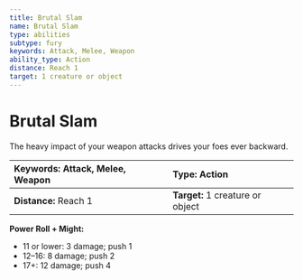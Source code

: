 ```yaml
---
title: Brutal Slam
name: Brutal Slam
type: abilities
subtype: fury
keywords: Attack, Melee, Weapon
ability_type: Action
distance: Reach 1
target: 1 creature or object
---
```


# Brutal Slam

The heavy impact of your weapon attacks drives your foes ever backward.

| **Keywords:** Attack, Melee, Weapon | **Type:** Action                 |
| :---------------------------------- | :------------------------------- |
| **Distance:** Reach 1               | **Target:** 1 creature or object |

**Power Roll + Might:**

- 11 or lower: 3 damage; push 1
- 12–16: 8 damage; push 2
- 17+: 12 damage; push 4
